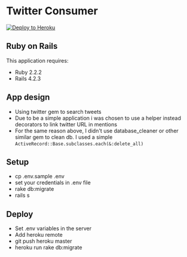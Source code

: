 Twitter Consumer
================

[![Deploy to Heroku](https://www.herokucdn.com/deploy/button.png)](https://heroku.com/deploy)

Ruby on Rails
-------------

This application requires:

- Ruby 2.2.2
- Rails 4.2.3

App design
---------------
 - Using twitter gem to search tweets
 - Due to be a simple application i was chosen to use a helper instead decorators to link twitter URL in mentions
 - For the same reason above, I didn't use database_cleaner or other similar gem to clean db. I used a simple ```ActiveRecord::Base.subclasses.each(&:delete_all)```

Setup
-------------------------
- cp .env.sample .env
- set your credentials in .env file
- rake db:migrate
- rails s

Deploy
-------------------------
- Set .env variables in the server
- Add heroku remote
- git push heroku master
- heroku run rake db:migrate
